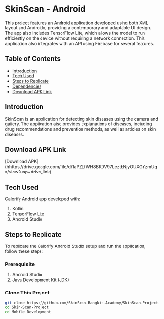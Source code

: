 # SkinScan - Android

This project features an Android application developed using both XML layout and Androidx, providing a contemporary and adaptable UI design. The app also includes TensorFlow Lite, which allows the model to run efficiently on the device without requiring a network connection. This application also integrates with an API using Firebase for several features.

## Table of Contents
- [Introduction](#introduction)
- [Tech Used](#tech-used)
- [Steps to Replicate](#steps-to-replicate)
- [Dependencies](#dependencies)
- [Download APK Link](#download-apk-link)

## Introduction
SkinScan is an application for detecting skin diseases using the camera and gallery. The application also provides explanations of diseases, including drug recommendations and prevention methods, as well as articles on skin diseases.

## Download APK Link
[Download APK]
(hhttps://drive.google.com/file/d/1aPZLfWH8BK0V97LeztbNjyOUXGYzmUqs/view?usp=drive_link)

## Tech Used
Calorify Android app developed with:
1. Kotlin
2. TensorFlow Lite
3. Android Studio

## Steps to Replicate
To replicate the Calorify Android Studio setup and run the application, follow these steps:

### Prerequisite
1. Android Studio
2. Java Development Kit (JDK)

### Clone This Project
```bash
git clone https://github.com/SkinScan-Bangkit-Academy/SkinScan-Project.git
cd Skin-Scan-Project
cd Mobile Development
